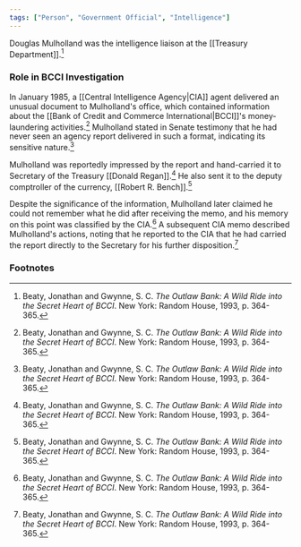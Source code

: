 ```yaml
---
tags: ["Person", "Government Official", "Intelligence"]
---
```

Douglas Mulholland was the intelligence liaison at the [[Treasury Department]].[^1]

### Role in BCCI Investigation

In January 1985, a [[Central Intelligence Agency|CIA]] agent delivered an unusual document to Mulholland's office, which contained information about the [[Bank of Credit and Commerce International|BCCI]]'s money-laundering activities.[^1] Mulholland stated in Senate testimony that he had never seen an agency report delivered in such a format, indicating its sensitive nature.[^1]

Mulholland was reportedly impressed by the report and hand-carried it to Secretary of the Treasury [[Donald Regan]].[^1] He also sent it to the deputy comptroller of the currency, [[Robert R. Bench]].[^1]

Despite the significance of the information, Mulholland later claimed he could not remember what he did after receiving the memo, and his memory on this point was classified by the CIA.[^1] A subsequent CIA memo described Mulholland's actions, noting that he reported to the CIA that he had carried the report directly to the Secretary for his further disposition.[^1]

### Footnotes

[^1]: Beaty, Jonathan and Gwynne, S. C. *The Outlaw Bank: A Wild Ride into the Secret Heart of BCCI*. New York: Random House, 1993, p. 364-365.
